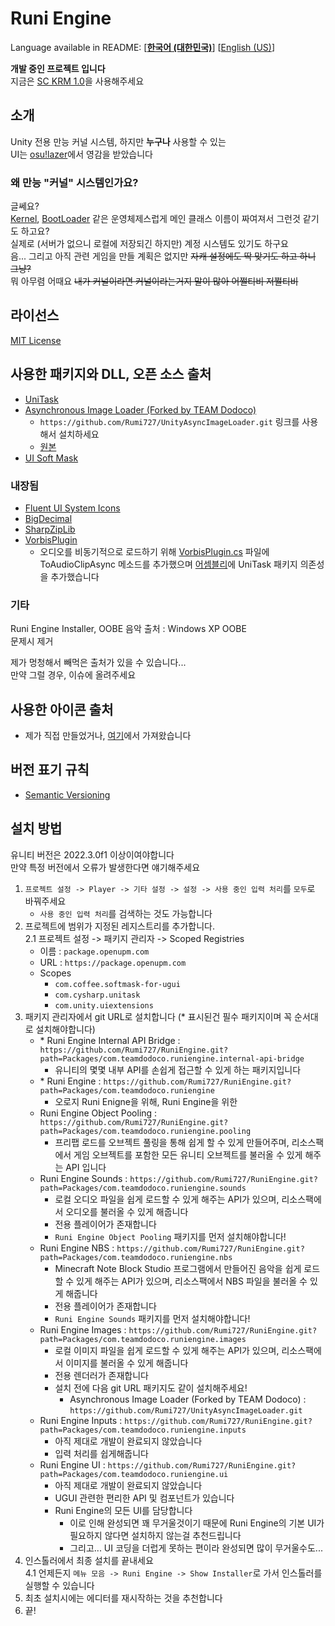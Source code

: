 # Runi Engine

Language available in README: \[[**한국어 (대한민국)**](README.md)\] \[[English (US)](README-EN.md)\]

**개발 중인 프로젝트 입니다**\
지금은 [SC KRM 1.0](https://github.com/SimsimhanChobo/SC-KRM-1.0/)을 사용해주세요

## 소개

Unity 전용 만능 커널 시스템, 하지만 **누구나** 사용할 수 있는\
UI는 [osu!lazer](https://github.com/ppy/osu)에서 영감을 받았습니다

### 왜 만능 "커널" 시스템인가요?

[Kernel]: Packages/com.teamdodoco.runiengine/Runtime/Kernel.cs
[BootLoader]: Packages/com.teamdodoco.runiengine/Runtime/Booting/BootLoader.cs

글쎄요?\
[Kernel], [BootLoader] 같은 운영체제스럽게 메인 클래스 이름이 짜여져서 그런것 같기도 하고요?\
실제로 (서버가 없으니 로컬에 저장되긴 하지만) 계정 시스템도 있기도 하구요\
음... 그리고 아직 관련 게임을 만들 계획은 없지만 ~~자캐 설정에도 딱 맞기도 하고 하니 그냥?~~\
뭐 아무렴 어때요 ~~내가 커널이라면 커널이라는거지 말이 많아 어쩔티비 저쩔티비~~

## 라이선스

[MIT License](https://opensource.org/licenses/MIT)

## 사용한 패키지와 DLL, 오픈 소스 출처

- [UniTask](https://github.com/Cysharp/UniTask)
- [Asynchronous Image Loader (Forked by TEAM Dodoco)](https://github.com/Rumi727/UnityAsyncImageLoader)
  - ``https://github.com/Rumi727/UnityAsyncImageLoader.git`` 링크를 사용해서 설치하세요
  - [원본](https://github.com/Looooong/UnityAsyncImageLoader)
- [UI Soft Mask](https://github.com/mob-sakai/SoftMaskForUGUI)

### 내장됨

- [Fluent UI System Icons](https://github.com/microsoft/fluentui-system-icons)
- [BigDecimal](https://github.com/AdamWhiteHat/BigDecimal)
- [SharpZipLib](https://github.com/icsharpcode/SharpZipLib)
- [VorbisPlugin](https://github.com/gindemit/unity-project-vorbis)
  - 오디오를 비동기적으로 로드하기 위해 [VorbisPlugin.cs](Packages/com.teamdodoco.runiengine.sounds/Packages/VorbisPlugin/Impl/src/VorbisPlugin.cs) 파일에 ToAudioClipAsync 메소드를 추가했으며 [어셈블리](Packages/com.teamdodoco.runiengine.sounds/Packages/VorbisPlugin/Impl/VorbisPluginImpl.asmdef)에 UniTask 패키지 의존성을 추가했습니다

### 기타

Runi Engine Installer, OOBE 음악 출처 : Windows XP OOBE\
문제시 제거

제가 멍청해서 빼먹은 출처가 있을 수 있습니다...\
만약 그럴 경우, 이슈에 올려주세요

## 사용한 아이콘 출처

- 제가 직접 만들었거나, [여기](https://github.com/microsoft/fluentui-system-icons)에서 가져왔습니다

## 버전 표기 규칙

- [Semantic Versioning](https://semver.org/)

## 설치 방법

유니티 버전은 2022.3.0f1 이상이여야합니다\
만약 특정 버전에서 오류가 발생한다면 얘기해주세요

1. ``프로젝트 설정 -> Player -> 기타 설정 -> 설정 -> 사용 중인 입력 처리``를 ``모두``로 바꿔주세요
    - ``사용 중인 입력 처리``를 검색하는 것도 가능합니다
2. 프로젝트에 범위가 지정된 레지스트리를 추가합니다.\
  2.1 프로젝트 설정 -> 패키지 관리자 -> Scoped Registries
    - 이름 : ``package.openupm.com``
    - URL : ``https://package.openupm.com``
    - Scopes
      - ``com.coffee.softmask-for-ugui``
      - ``com.cysharp.unitask``
      - ``com.unity.uiextensions``
3. 패키지 관리자에서 git URL로 설치합니다 (* 표시된건 필수 패키지이며 꼭 순서대로 설치해야합니다)
    - \* Runi Engine Internal API Bridge : `https://github.com/Rumi727/RuniEngine.git?path=Packages/com.teamdodoco.runiengine.internal-api-bridge`
      - 유니티의 몇몇 내부 API를 손쉽게 접근할 수 있게 하는 패키지입니다
    - \* Runi Engine :  `https://github.com/Rumi727/RuniEngine.git?path=Packages/com.teamdodoco.runiengine`
      - 오로지 Runi Enigne을 위해, Runi Engine을 위한
    - Runi Engine Object Pooling : `https://github.com/Rumi727/RuniEngine.git?path=Packages/com.teamdodoco.runiengine.pooling`
      - 프리팹 로드를 오브젝트 풀링을 통해 쉽게 할 수 있게 만들어주며, 리소스팩에서 게임 오브젝트를 포함한 모든 유니티 오브젝트를 불러올 수 있게 해주는 API 입니다
    - Runi Engine Sounds : `https://github.com/Rumi727/RuniEngine.git?path=Packages/com.teamdodoco.runiengine.sounds`
      - 로컬 오디오 파일을 쉽게 로드할 수 있게 해주는 API가 있으며, 리소스팩에서 오디오를 불러올 수 있게 해줍니다
      - 전용 플레이어가 존재합니다
      - `Runi Engine Object Pooling` 패키지를 먼저 설치해야합니다!
    - Runi Engine NBS : `https://github.com/Rumi727/RuniEngine.git?path=Packages/com.teamdodoco.runiengine.nbs`
      - Minecraft Note Block Studio 프로그램에서 만들어진 음악을 쉽게 로드할 수 있게 해주는 API가 있으며, 리소스팩에서 NBS 파일을 불러올 수 있게 해줍니다
      - 전용 플레이어가 존재합니다
      - `Runi Engine Sounds` 패키지를 먼저 설치해야합니다!
    - Runi Engine Images : `https://github.com/Rumi727/RuniEngine.git?path=Packages/com.teamdodoco.runiengine.images`
      - 로컬 이미지 파일을 쉽게 로드할 수 있게 해주는 API가 있으며, 리소스팩에서 이미지를 불러올 수 있게 해줍니다
      - 전용 렌더러가 존재합니다
      - 설치 전에 다음 git URL 패키지도 같이 설치해주세요!
        - Asynchronous Image Loader (Forked by TEAM Dodoco) : `https://github.com/Rumi727/UnityAsyncImageLoader.git`
    - Runi Engine Inputs : `https://github.com/Rumi727/RuniEngine.git?path=Packages/com.teamdodoco.runiengine.inputs`
      - 아직 제대로 개발이 완료되지 않았습니다
      - 입력 처리를 쉽게해줍니다
    - Runi Engine UI : `https://github.com/Rumi727/RuniEngine.git?path=Packages/com.teamdodoco.runiengine.ui`
      - 아직 제대로 개발이 완료되지 않았습니다
      - UGUI 관련한 편리한 API 및 컴포넌트가 있습니다
      - Runi Engine의 모든 UI를 담당합니다
        - 이로 인해 완성되면 꽤 무거울것이기 때문에 Runi Engine의 기본 UI가 필요하지 않다면 설치하지 않는걸 추천드립니다
        - 그리고... UI 코딩을 더럽게 못하는 편이라 완성되면 많이 무거울수도...
4. 인스톨러에서 최종 설치를 끝내세요\
  4.1 언제든지 ``메뉴 모음 -> Runi Engine -> Show Installer``로 가서 인스톨러를 실행할 수 있습니다
5. 최초 설치시에는 에디터를 재시작하는 것을 추천합니다
6. 끝!
